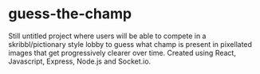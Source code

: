 # guess-the-champ
Still untitled project where users will be able to compete in a skribbl/pictionary style lobby to guess what champ is present in pixellated images that get progressively clearer over time.  Created using React, Javascript, Express, Node.js and Socket.io.
